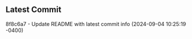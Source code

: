 
## Latest Commit
8f8c6a7 - Update README with latest commit info (2024-09-04 10:25:19 -0400) <Yunxi-Zhou>
